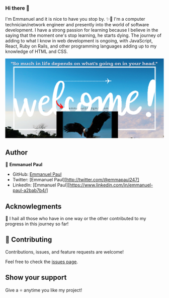 ### Hi there 👋


I'm Emmanuel and it is nice to have you stop by. ✨🙏
I'm a computer technician/network engineer and presently into the world of software development.
I have a strong passion for learning because I believe in the saying that the moment one's stop learning, he starts dying.
The journey of adding to what I know in web development is ongoing, with JavaScript, React, Ruby on Rails, and other programming languages adding up to my knowledge of HTML and CSS.

![screenshot](Profile.png)


## Author

👤 **Emmanuel Paul**

- GitHub: [Emmanuel Paul](https://github.com/Epaltechs/Webpack)
- Twitter: [Emmanuel Paul][http://twitter.com/@emmapaul247]
- LinkedIn: [Emmanuel Paul][https://www.linkedin.com/in/emmanuel-paul-a2bab7b4/]

## Acknowlegments
🎩 I hail all those who have in one way or the other contributed to my progress in this journey so far!

## 🤝 Contributing

Contributions, issues, and feature requests are welcome!

Feel free to check the [issues page](https://github.com/Epaltechs/issues).

## Show your support

Give a ⭐ anytime you like my project!
